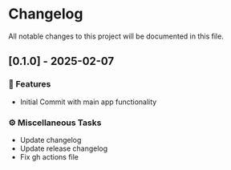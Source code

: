 # Changelog

All notable changes to this project will be documented in this file.

## [0.1.0] - 2025-02-07

### 🚀 Features

- Initial Commit with main app functionality

### ⚙️ Miscellaneous Tasks

- Update changelog
- Update release changelog
- Fix gh actions file

<!-- generated by git-cliff -->
